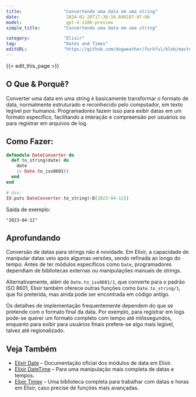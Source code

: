 ```yaml
---
title:                "Convertendo uma data em uma string"
date:                  2024-01-20T17:36:34.698187-07:00
model:                 gpt-4-1106-preview
simple_title:         "Convertendo uma data em uma string"

category:             "Elixir"
tag:                  "Dates and Times"
editURL:              "https://github.com/dogweather/forkful/blob/master/content/pt/elixir/converting-a-date-into-a-string.md"
---
```


{{< edit_this_page >}}

## O Que & Porquê?
Converter uma data em uma string é basicamente transformar o formato de data, normalmente estruturado e reconhecido pelo computador, em texto legível por humanos. Programadores fazem isso para exibir datas em um formato específico, facilitando a interação e compreensão por usuários ou para registrar em arquivos de log.

## Como Fazer:
```elixir
defmodule DateConverter do
  def to_string(date) do
    date
    |> Date.to_iso8601()
  end
end

# Uso:
IO.puts DateConverter.to_string(~D[2023-04-12])
```
Saída de exemplo:
```
"2023-04-12"
```

## Aprofundando
Conversão de datas para strings não é novidade. Em Elixir, a capacidade de manipular datas veio após algumas versões, sendo refinada ao longo do tempo. Antes de ter módulos específicos como `Date`, programadores dependiam de bibliotecas externas ou manipulações manuais de strings.

Alternativamente, além de `Date.to_iso8601/1`, que converte para o padrão ISO 8601, Elixir também oferece outras funções como `Date.to_string/1`, que foi preterida, mas ainda pode ser encontrada em código antigo.

Os detalhes de implementação frequentemente dependem do que se pretende com o formato final da data. Por exemplo, para registrar em logs pode-se querer um formato completo com tempo até milissegundos, enquanto para exibir para usuários finais prefere-se algo mais legível, talvez até regionalizado.

## Veja Também
- [Elixir Date](https://hexdocs.pm/elixir/Date.html) – Documentação oficial dos módulos de data em Elixir.
- [Elixir DateTime](https://hexdocs.pm/elixir/DateTime.html) – Para uma manipulação mais completa de datas e tempos.
- [Elixir Timex](https://hex.pm/packages/timex) – Uma biblioteca completa para trabalhar com datas e horas em Elixir, caso precise de funções mais avançadas.

